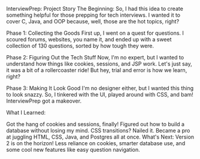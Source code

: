 InterviewPrep: Project Story
The Beginning:
So, I had this idea to create something helpful for those prepping for tech interviews. I wanted it to cover C, Java, and OOP because, well, those are the hot topics, right?

Phase 1: Collecting the Goods
First up, I went on a quest for questions. I scoured forums, websites, you name it, and ended up with a sweet collection of 130 questions, sorted by how tough they were.

Phase 2: Figuring Out the Tech Stuff
Now, I'm no expert, but I wanted to understand how things like cookies, sessions, and JSP work. Let's just say, it was a bit of a rollercoaster ride! But hey, trial and error is how we learn, right?

Phase 3: Making It Look Good
I'm no designer either, but I wanted this thing to look snazzy. So, I tinkered with the UI, played around with CSS, and bam! InterviewPrep got a makeover.

What I Learned:

Got the hang of cookies and sessions, finally!
Figured out how to build a database without losing my mind.
CSS transitions? Nailed it.
Became a pro at juggling HTML, CSS, Java, and Postgres all at once.
What's Next:
Version 2 is on the horizon! Less reliance on cookies, smarter database use, and some cool new features like easy question navigation.
